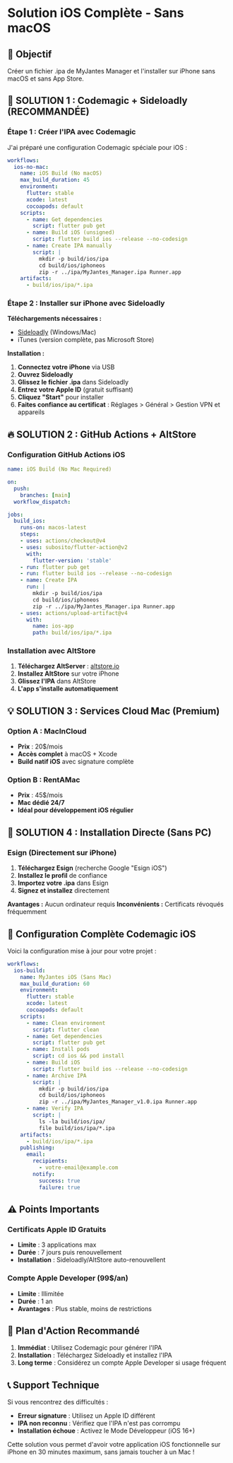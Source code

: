 # Solution iOS Complète - Sans macOS

## 🎯 Objectif
Créer un fichier .ipa de MyJantes Manager et l'installer sur iPhone sans macOS et sans App Store.

## 🚀 SOLUTION 1 : Codemagic + Sideloadly (RECOMMANDÉE)

### Étape 1 : Créer l'IPA avec Codemagic
J'ai préparé une configuration Codemagic spéciale pour iOS :

```yaml
workflows:
  ios-no-mac:
    name: iOS Build (No macOS)
    max_build_duration: 45
    environment:
      flutter: stable
      xcode: latest
      cocoapods: default
    scripts:
      - name: Get dependencies
        script: flutter pub get
      - name: Build iOS (unsigned)
        script: flutter build ios --release --no-codesign
      - name: Create IPA manually
        script: |
          mkdir -p build/ios/ipa
          cd build/ios/iphoneos
          zip -r ../ipa/MyJantes_Manager.ipa Runner.app
    artifacts:
      - build/ios/ipa/*.ipa
```

### Étape 2 : Installer sur iPhone avec Sideloadly

**Téléchargements nécessaires :**
- [Sideloadly](https://sideloadly.io) (Windows/Mac)
- iTunes (version complète, pas Microsoft Store)

**Installation :**
1. **Connectez votre iPhone** via USB
2. **Ouvrez Sideloadly**
3. **Glissez le fichier .ipa** dans Sideloadly
4. **Entrez votre Apple ID** (gratuit suffisant)
5. **Cliquez "Start"** pour installer
6. **Faites confiance au certificat** : Réglages > Général > Gestion VPN et appareils

## 🔥 SOLUTION 2 : GitHub Actions + AltStore

### Configuration GitHub Actions iOS
```yaml
name: iOS Build (No Mac Required)

on:
  push:
    branches: [main]
  workflow_dispatch:

jobs:
  build_ios:
    runs-on: macos-latest
    steps:
    - uses: actions/checkout@v4
    - uses: subosito/flutter-action@v2
      with:
        flutter-version: 'stable'
    - run: flutter pub get
    - run: flutter build ios --release --no-codesign
    - name: Create IPA
      run: |
        mkdir -p build/ios/ipa
        cd build/ios/iphoneos
        zip -r ../ipa/MyJantes_Manager.ipa Runner.app
    - uses: actions/upload-artifact@v4
      with:
        name: ios-app
        path: build/ios/ipa/*.ipa
```

### Installation avec AltStore
1. **Téléchargez AltServer** : [altstore.io](https://altstore.io)
2. **Installez AltStore** sur votre iPhone
3. **Glissez l'IPA** dans AltStore
4. **L'app s'installe automatiquement**

## 💡 SOLUTION 3 : Services Cloud Mac (Premium)

### Option A : MacInCloud
- **Prix** : 20$/mois
- **Accès complet** à macOS + Xcode
- **Build natif iOS** avec signature complète

### Option B : RentAMac
- **Prix** : 45$/mois
- **Mac dédié 24/7**
- **Idéal pour développement iOS régulier**

## 📱 SOLUTION 4 : Installation Directe (Sans PC)

### Esign (Directement sur iPhone)
1. **Téléchargez Esign** (recherche Google "Esign iOS")
2. **Installez le profil** de confiance
3. **Importez votre .ipa** dans Esign
4. **Signez et installez** directement

**Avantages :** Aucun ordinateur requis
**Inconvénients :** Certificats révoqués fréquemment

## 🔧 Configuration Complète Codemagic iOS

Voici la configuration mise à jour pour votre projet :

```yaml
workflows:
  ios-build:
    name: MyJantes iOS (Sans Mac)
    max_build_duration: 60
    environment:
      flutter: stable
      xcode: latest
      cocoapods: default
    scripts:
      - name: Clean environment
        script: flutter clean
      - name: Get dependencies
        script: flutter pub get
      - name: Install pods
        script: cd ios && pod install
      - name: Build iOS
        script: flutter build ios --release --no-codesign
      - name: Archive IPA
        script: |
          mkdir -p build/ios/ipa
          cd build/ios/iphoneos
          zip -r ../ipa/MyJantes_Manager_v1.0.ipa Runner.app
      - name: Verify IPA
        script: |
          ls -la build/ios/ipa/
          file build/ios/ipa/*.ipa
    artifacts:
      - build/ios/ipa/*.ipa
    publishing:
      email:
        recipients:
          - votre-email@example.com
        notify:
          success: true
          failure: true
```

## ⚠️ Points Importants

### Certificats Apple ID Gratuits
- **Limite** : 3 applications max
- **Durée** : 7 jours puis renouvellement
- **Installation** : Sideloadly/AltStore auto-renouvellent

### Compte Apple Developer (99$/an)
- **Limite** : Illimitée
- **Durée** : 1 an
- **Avantages** : Plus stable, moins de restrictions

## 🎯 Plan d'Action Recommandé

1. **Immédiat** : Utilisez Codemagic pour générer l'IPA
2. **Installation** : Téléchargez Sideloadly et installez l'IPA
3. **Long terme** : Considérez un compte Apple Developer si usage fréquent

## 📞 Support Technique

Si vous rencontrez des difficultés :
- **Erreur signature** : Utilisez un Apple ID différent
- **IPA non reconnu** : Vérifiez que l'IPA n'est pas corrompu
- **Installation échoue** : Activez le Mode Développeur (iOS 16+)

Cette solution vous permet d'avoir votre application iOS fonctionnelle sur iPhone en 30 minutes maximum, sans jamais toucher à un Mac !